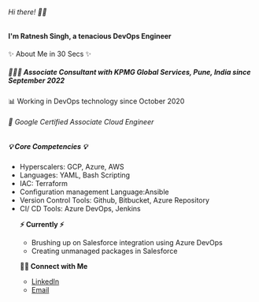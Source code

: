<h6>Hi there! 🙋‍♂️</h6>
<h4>I'm Ratnesh Singh, a tenacious DevOps Engineer</h4>
<p>✨ About Me in 30 Secs ✨</p>
<h5>👩🏻‍💻 Associate Consultant with KPMG Global Services, Pune, India since September 2022</h5>
<p>📊 Working in DevOps technology since October 2020</p>
<h6>📝 Google Certified Associate Cloud Engineer </h6>
<h5>💡 Core Competencies 💡</h5>
<ul>
 <li>Hyperscalers: GCP, Azure, AWS </li>
<li>Languages: YAML, Bash Scripting </li>
<li>IAC: Terraform </li>
<li>Configuration management Language:Ansible </li>
<li>Version Control Tools: Github, Bitbucket, Azure Repository </li>
<li>CI/ CD Tools: Azure DevOps, Jenkins </p>
<p><b>⚡️ Currently ⚡️</p></b>
<ul>
 <li>Brushing up on Salesforce integration using Azure DevOps</li>
 <li>Creating unmanaged packages in Salesforce</li>
 </ul>
 <p><b>🙌🏻 Connect with Me</p></b>
<ul>
  <li><a href="https://www.linkedin.com/in/ratnesh-singh-/">LinkedIn</a></li>
  <li><a href= "mailto:ratneshsingh3010@gmail.com">Email</a></li>
</ul>
